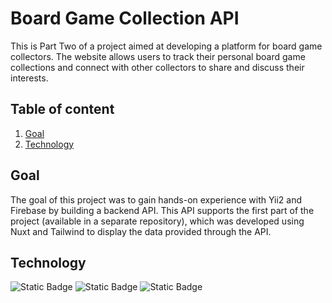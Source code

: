 # Board Game Collection API
This is Part Two of a project aimed at developing a platform for board game collectors. The website allows users to track their personal board game collections and connect with other collectors to share and discuss their interests.
## Table of content
1. [Goal](#goal)
2. [Technology](#technology)
## Goal
The goal of this project was to gain hands-on experience with Yii2 and Firebase by building a backend API. This API supports the first part of the project (available in a separate repository), which was developed using Nuxt and Tailwind to display the data provided through the API.
## Technology 
![Static Badge](https://img.shields.io/badge/yii2-blue)
![Static Badge](https://img.shields.io/badge/FireBase-orange)
![Static Badge](https://img.shields.io/badge/Kreait-SDK-blue)



